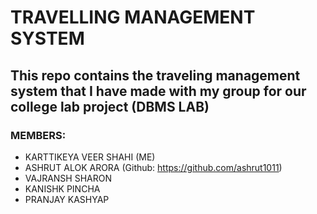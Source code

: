 # TRAVELLING MANAGEMENT SYSTEM
## This repo contains the traveling management system that I have made with my group for our college lab project (DBMS LAB) 
### MEMBERS: 
- KARTTIKEYA VEER SHAHI (ME)
- ASHRUT ALOK ARORA (Github: https://github.com/ashrut1011)
- VAJRANSH SHARON 
- KANISHK PINCHA 
- PRANJAY KASHYAP
    
    
